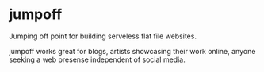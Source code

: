 # jumpoff
Jumping off point for building serveless flat file websites.

jumpoff works great for blogs, artists showcasing their work online, anyone seeking a web presense independent of social media. 
